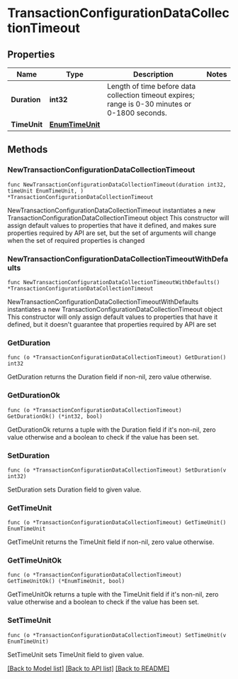 # TransactionConfigurationDataCollectionTimeout

## Properties

Name | Type | Description | Notes
------------ | ------------- | ------------- | -------------
**Duration** | **int32** | Length of time before data collection timeout expires; range is 0-30 minutes or 0-1800 seconds. | 
**TimeUnit** | [**EnumTimeUnit**](EnumTimeUnit.md) |  | 

## Methods

### NewTransactionConfigurationDataCollectionTimeout

`func NewTransactionConfigurationDataCollectionTimeout(duration int32, timeUnit EnumTimeUnit, ) *TransactionConfigurationDataCollectionTimeout`

NewTransactionConfigurationDataCollectionTimeout instantiates a new TransactionConfigurationDataCollectionTimeout object
This constructor will assign default values to properties that have it defined,
and makes sure properties required by API are set, but the set of arguments
will change when the set of required properties is changed

### NewTransactionConfigurationDataCollectionTimeoutWithDefaults

`func NewTransactionConfigurationDataCollectionTimeoutWithDefaults() *TransactionConfigurationDataCollectionTimeout`

NewTransactionConfigurationDataCollectionTimeoutWithDefaults instantiates a new TransactionConfigurationDataCollectionTimeout object
This constructor will only assign default values to properties that have it defined,
but it doesn't guarantee that properties required by API are set

### GetDuration

`func (o *TransactionConfigurationDataCollectionTimeout) GetDuration() int32`

GetDuration returns the Duration field if non-nil, zero value otherwise.

### GetDurationOk

`func (o *TransactionConfigurationDataCollectionTimeout) GetDurationOk() (*int32, bool)`

GetDurationOk returns a tuple with the Duration field if it's non-nil, zero value otherwise
and a boolean to check if the value has been set.

### SetDuration

`func (o *TransactionConfigurationDataCollectionTimeout) SetDuration(v int32)`

SetDuration sets Duration field to given value.


### GetTimeUnit

`func (o *TransactionConfigurationDataCollectionTimeout) GetTimeUnit() EnumTimeUnit`

GetTimeUnit returns the TimeUnit field if non-nil, zero value otherwise.

### GetTimeUnitOk

`func (o *TransactionConfigurationDataCollectionTimeout) GetTimeUnitOk() (*EnumTimeUnit, bool)`

GetTimeUnitOk returns a tuple with the TimeUnit field if it's non-nil, zero value otherwise
and a boolean to check if the value has been set.

### SetTimeUnit

`func (o *TransactionConfigurationDataCollectionTimeout) SetTimeUnit(v EnumTimeUnit)`

SetTimeUnit sets TimeUnit field to given value.



[[Back to Model list]](../README.md#documentation-for-models) [[Back to API list]](../README.md#documentation-for-api-endpoints) [[Back to README]](../README.md)


